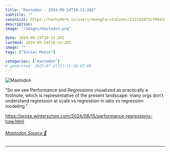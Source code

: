 ```yaml
---
title: "Mastodon - 2024-09-24T10:33:20Z"
subtitle: ""
canonical: https://hachyderm.io/users/mweagle/statuses/113192075270642877
description:
image: "/images/mastodon.png"

date: 2024-09-24T10:33:20Z
lastmod: 2024-09-24T10:33:20Z
image: ""
tags: ["Social Media"]

categories: ["mastodon"]
# generated: 2025-07-21T21:15:38-07:00
---
```

![Mastodon](/images/mastodon.png)

<p>“So we see Performance and Regressions visualized as practically a footnote, which is representative of the present landscape: many orgs don’t understand regression at scale vs regression in labs vs regression modeling.”</p><p><a href="https://prose.winterschon.com/2024/08/15/performance-regressions-how.html" target="_blank" rel="nofollow noopener noreferrer" translate="no"><span class="invisible">https://</span><span class="ellipsis">prose.winterschon.com/2024/08/</span><span class="invisible">15/performance-regressions-how.html</span></a></p>


###### [Mastodon Source 🐘](https://hachyderm.io/@mweagle/113192075270642877)

___
